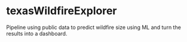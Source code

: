 # texasWildfireExplorer
Pipeline using public data to predict wildfire size using ML and turn the results into a dashboard.
